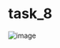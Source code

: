 # task_8
![image](https://user-images.githubusercontent.com/90615074/172795680-cb7dceac-fc92-492a-9079-732702945b30.png)
